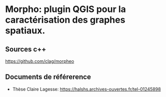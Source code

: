 # Morpho: plugin QGIS pour la caractérisation des graphes spatiaux.


## Sources c++

https://github.com/clag/morpheo

## Documents de référerence

* Thèse Claire Lagesse: https://halshs.archives-ouvertes.fr/tel-01245898

